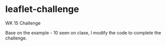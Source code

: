# leaflet-challenge
WK 15 Challenge

Base on the example - 10 seen on clase, I modify the code to complete the challenge.

